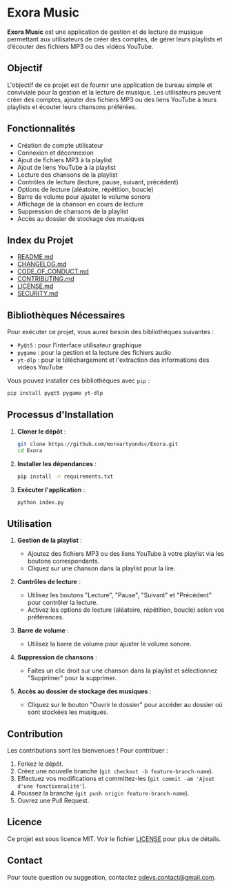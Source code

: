 # Exora Music

**Exora Music** est une application de gestion et de lecture de musique permettant aux utilisateurs de créer des comptes, de gérer leurs playlists et d’écouter des fichiers MP3 ou des vidéos YouTube.

## Objectif

L'objectif de ce projet est de fournir une application de bureau simple et conviviale pour la gestion et la lecture de musique. Les utilisateurs peuvent créer des comptes, ajouter des fichiers MP3 ou des liens YouTube à leurs playlists et écouter leurs chansons préférées.

## Fonctionnalités

- Création de compte utilisateur
- Connexion et déconnexion
- Ajout de fichiers MP3 à la playlist
- Ajout de liens YouTube à la playlist
- Lecture des chansons de la playlist
- Contrôles de lecture (lecture, pause, suivant, précédent)
- Options de lecture (aléatoire, répétition, boucle)
- Barre de volume pour ajuster le volume sonore
- Affichage de la chanson en cours de lecture
- Suppression de chansons de la playlist
- Accès au dossier de stockage des musiques

## Index du Projet

- [README.md](https://github.com/moreartyondsc/Exora/blob/main/README.md)
- [CHANGELOG.md](https://github.com/moreartyondsc/Exora/blob/main/CHANGELOG.md)
- [CODE_OF_CONDUCT.md](https://github.com/moreartyondsc/Exora/blob/main/CODE_OF_CONDUCT.md)
- [CONTRIBUTING.md](https://github.com/moreartyondsc/Exora/blob/main/CONTRIBUTING.md)
- [LICENSE.md](https://github.com/moreartyondsc/Exora/blob/main/LICENSE.md)
- [SECURITY.md](https://github.com/moreartyondsc/Exora/blob/main/SECURITY.md)

## Bibliothèques Nécessaires

Pour exécuter ce projet, vous aurez besoin des bibliothèques suivantes :

- `PyQt5` : pour l'interface utilisateur graphique
- `pygame` : pour la gestion et la lecture des fichiers audio
- `yt-dlp` : pour le téléchargement et l'extraction des informations des vidéos YouTube

Vous pouvez installer ces bibliothèques avec `pip` :

```sh
pip install pyqt5 pygame yt-dlp
```

## Processus d'Installation

1. **Cloner le dépôt** :
   ```sh
   git clone https://github.com/moreartyondsc/Exora.git
   cd Exora
   ```

2. **Installer les dépendances** :
   ```sh
   pip install -r requirements.txt
   ```

6. **Exécuter l'application** :
   ```sh
   python index.py
   ```

## Utilisation

1. **Gestion de la playlist** :
   - Ajoutez des fichiers MP3 ou des liens YouTube à votre playlist via les boutons correspondants.
   - Cliquez sur une chanson dans la playlist pour la lire.

4. **Contrôles de lecture** :
   - Utilisez les boutons "Lecture", "Pause", "Suivant" et "Précédent" pour contrôler la lecture.
   - Activez les options de lecture (aléatoire, répétition, boucle) selon vos préférences.

5. **Barre de volume** :
   - Utilisez la barre de volume pour ajuster le volume sonore.

6. **Suppression de chansons** :
   - Faites un clic droit sur une chanson dans la playlist et sélectionnez "Supprimer" pour la supprimer.

7. **Accès au dossier de stockage des musiques** :
   - Cliquez sur le bouton "Ouvrir le dossier" pour accéder au dossier où sont stockées les musiques.

## Contribution

Les contributions sont les bienvenues ! Pour contribuer :

1. Forkez le dépôt.
2. Créez une nouvelle branche (`git checkout -b feature-branch-name`).
3. Effectuez vos modifications et committez-les (`git commit -am 'Ajout d'une fonctionnalité'`).
4. Poussez la branche (`git push origin feature-branch-name`).
5. Ouvrez une Pull Request.

## Licence

Ce projet est sous licence MIT. Voir le fichier [LICENSE](LICENSE) pour plus de détails.

## Contact

Pour toute question ou suggestion, contactez [odevs.contact@gmail.com](mailto:odevs.contact@gmail.com).
